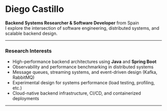 # Diego Castillo

**Backend Systems Researcher & Software Developer** from Spain  
I explore the intersection of software engineering, distributed systems, and scalable backend design.

---

### Research Interests

- High-performance backend architectures using **Java** and **Spring Boot**
- Observability and performance benchmarking in distributed systems
- Message queues, streaming systems, and event-driven design (Kafka, RabbitMQ)
- Experimental design for systems performance (load testing, profiling, etc.)
-  Cloud-native backend infrastructure, CI/CD, and containerized deployments

---
